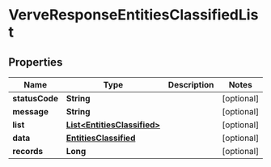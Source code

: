 
# VerveResponseEntitiesClassifiedList

## Properties
Name | Type | Description | Notes
------------ | ------------- | ------------- | -------------
**statusCode** | **String** |  |  [optional]
**message** | **String** |  |  [optional]
**list** | [**List&lt;EntitiesClassified&gt;**](EntitiesClassified.md) |  |  [optional]
**data** | [**EntitiesClassified**](EntitiesClassified.md) |  |  [optional]
**records** | **Long** |  |  [optional]



